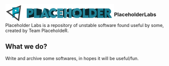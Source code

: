 <img src="./img.png" align="left" alt="a logo saying Placeholder in 3D."/> 

### PlaceholderLabs
Placeholder Labs is a repository of unstable software found useful by some, created by Team PlaceholdeR.

## What we do?
Write and archive some softwares, in hopes it will be useful/fun.
